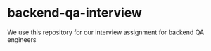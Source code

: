 # backend-qa-interview
We use this repository for our interview assignment for backend QA engineers
